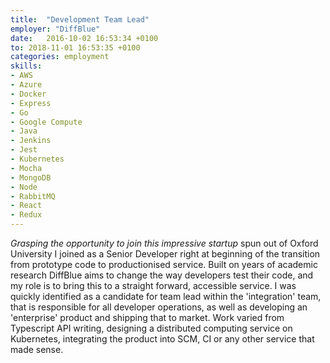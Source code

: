 ```yaml
---
title:  "Development Team Lead"
employer: "DiffBlue"
date:   2016-10-02 16:53:34 +0100
to: 2018-11-01 16:53:35 +0100
categories: employment
skills:
- AWS
- Azure
- Docker
- Express
- Go
- Google Compute
- Java
- Jenkins
- Jest
- Kubernetes
- Mocha
- MongoDB
- Node
- RabbitMQ
- React
- Redux
---
```


*Grasping the opportunity to join this impressive startup* spun out of Oxford University I joined as a Senior Developer right at beginning of the transition from prototype code to productionised service. Built on years of academic research DiffBlue aims to change the way developers test their code, and my role is to bring this to a straight forward, accessible service. I was quickly identified as a candidate for team lead within the 'integration' team, that is responsible for all developer operations, as well as developing an 'enterprise' product and shipping that to market. Work varied from Typescript API writing, designing a distributed computing service on Kubernetes, integrating the product into SCM, CI or any other service that made sense.

